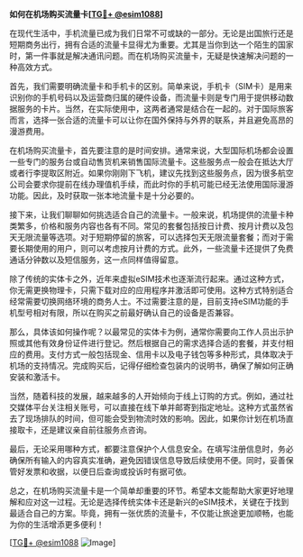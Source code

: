 **如何在机场购买流量卡[[TG💪+ @esim1088](https://t.me/s/esim1088)]**

在现代生活中，手机流量已成为我们日常不可或缺的一部分。无论是出国旅行还是短期商务出行，拥有合适的流量卡显得尤为重要。尤其是当你到达一个陌生的国家时，第一件事就是解决通讯问题。而在机场购买流量卡，无疑是快速解决问题的一种高效方式。

首先，我们需要明确流量卡和手机卡的区别。简单来说，手机卡（SIM卡）是用来识别你的手机号码以及运营商归属的硬件设备，而流量卡则是专门用于提供移动数据服务的卡片。当然，在实际使用中，这两者通常是结合在一起的。对于国际旅客而言，选择一张合适的流量卡可以让你在国外保持与外界的联系，并且避免高昂的漫游费用。

在机场购买流量卡，首先要注意的是时间安排。通常来说，大型国际机场都会设置一些专门的服务台或自动售货机来销售国际流量卡。这些服务点一般会在抵达大厅或者行李提取区附近。如果你刚刚下飞机，建议先找到这些服务点，因为很多航空公司会要求你提前在线办理值机手续，而此时你的手机可能已经无法使用国际漫游功能。因此，及时获取一张本地流量卡是十分必要的。

接下来，让我们聊聊如何挑选适合自己的流量卡。一般来说，机场提供的流量卡种类繁多，价格和服务内容也各有不同。常见的套餐包括按日计费、按月计费以及包天无限流量等选项。对于短期停留的旅客，可以选择包天无限流量套餐；而对于需要长期使用的用户，则可以考虑按月计费的方式。此外，一些流量卡还提供了免费通话分钟数以及短信服务，这一点同样值得留意。

除了传统的实体卡之外，近年来虚拟eSIM技术也逐渐流行起来。通过这种方式，你无需更换物理卡，只需下载对应的应用程序并激活即可使用。这种方式特别适合经常需要切换网络环境的商务人士。不过需要注意的是，目前支持eSIM功能的手机型号相对有限，所以在购买之前最好确认自己的设备是否兼容。

那么，具体该如何操作呢？以最常见的实体卡为例，通常你需要向工作人员出示护照或其他有效身份证件进行登记。然后根据自己的需求选择合适的套餐，并支付相应的费用。支付方式一般包括现金、信用卡以及电子钱包等多种形式，具体取决于机场的支持情况。完成购买后，记得仔细检查包装内的说明书，确保了解如何正确安装和激活卡。

当然，随着科技的发展，越来越多的人开始倾向于线上订购的方式。例如，通过社交媒体平台关注相关账号，可以直接在线下单并邮寄到指定地址。这种方式虽然省去了现场排队的时间，但可能会受到物流时效的影响。因此，如果你计划在机场直接取卡，还是建议亲自前往服务点咨询。

最后，无论采用哪种方式，都要注意保护个人信息安全。在填写注册信息时，务必确保所有输入的内容真实准确，避免因错误信息导致后续使用不便。同时，妥善保管好发票和收据，以便日后查询或投诉时有据可依。

总之，在机场购买流量卡是一个简单却重要的环节。希望本文能帮助大家更好地理解和应对这一过程。无论是选择传统实体卡还是新兴的eSIM技术，关键在于找到最适合自己的方案。毕竟，拥有一张优质的流量卡，不仅能让旅途更加顺畅，也能为你的生活增添更多便利！

[[TG💪+ @esim1088](https://t.me/s/esim1088) ![Image](https://i.postimg.cc/4NQfJmqS/Snipaste-2025-05-13-00-14-12.png)]